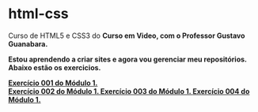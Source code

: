 # html-css
 Curso de HTML5 e CSS3 do <strong>Curso em Video<strong>, com o <strong>Professor Gustavo Guanabara<strong>.

 Estou aprendendo a criar sites e agora vou gerenciar meu repositórios. Abaixo estão os exercicios.


 
 <a href="https://marioarl.github.io/html-css/MOdulo%201/ex001/" target="_blank">Exercício 001 do Módulo 1.<br>
<a href="https://marioarl.github.io/html-css/MOdulo%201/ex002/" target="_blank">Exercício 002 do Módulo 1.
<a href="https://marioarl.github.io/html-css/MOdulo%201/ex003/" target="_blank">Exercício 003 do Módulo 1.
<a href="https://marioarl.github.io/html-css/MOdulo%201/ex004/" target="_blank">Exercício 004 do Módulo 1.